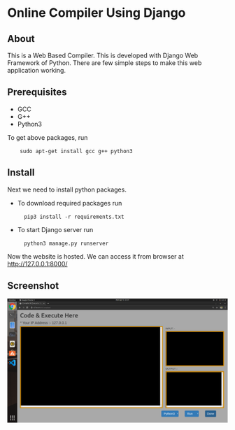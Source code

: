 # Online Compiler Using Django

## About

 This is a Web Based Compiler. This is developed with Django Web Framework of Python. There are few simple steps to make this web application working.

## Prerequisites
* GCC
* G++
* Python3

 To get above packages, run
		
		sudo apt-get install gcc g++ python3

## Install
 Next we need to install python packages.

* To download required packages run

		pip3 install -r requirements.txt

* To start Django server run

		python3 manage.py runserver 
 
 Now the website is hosted. We can access it from browser at http://127.0.0.1:8000/

## Screenshot
![Screenshot](https://github.com/karthik-hash/Online-Compiler-Using-Django/blob/master/Screenshot.png)
